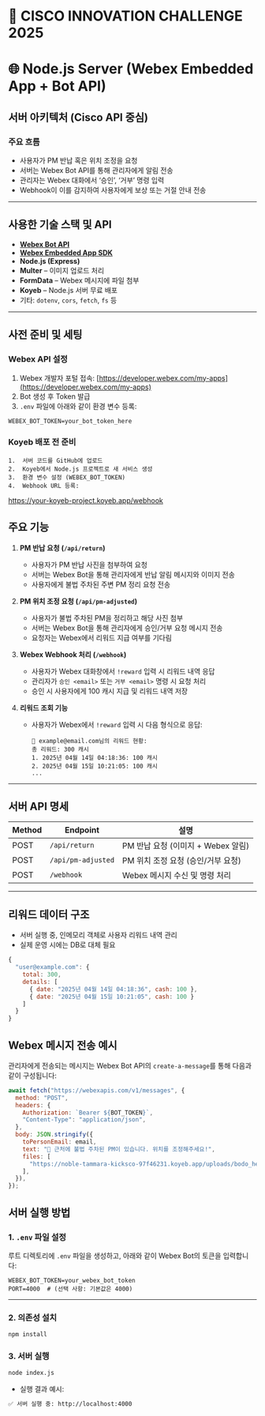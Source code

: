 # 🚀 CISCO INNOVATION CHALLENGE 2025

# 🌐 Node.js Server (Webex Embedded App + Bot API)

## 서버 아키텍처 (Cisco API 중심)

### 주요 흐름

- 사용자가 PM 반납 혹은 위치 조정을 요청
- 서버는 Webex Bot API를 통해 관리자에게 알림 전송
- 관리자는 Webex 대화에서 ‘승인’, ‘거부’ 명령 입력
- Webhook이 이를 감지하여 사용자에게 보상 또는 거절 안내 전송

---

## 사용한 기술 스택 및 API

- **[Webex Bot API](https://developer.webex.com/docs/api/v1/messages/create-a-message)**
- **[Webex Embedded App SDK](https://www.npmjs.com/package/@webex/embedded-app-sdk)**
- **Node.js (Express)**
- **Multer** – 이미지 업로드 처리
- **FormData** – Webex 메시지에 파일 첨부
- **Koyeb** – Node.js 서버 무료 배포
- 기타: `dotenv`, `cors`, `fetch`, `fs` 등

---

## 사전 준비 및 세팅

### Webex API 설정

1. Webex 개발자 포털 접속: [https://developer.webex.com/my-apps](https://developer.webex.com/my-apps)
2. Bot 생성 후 Token 발급
3. `.env` 파일에 아래와 같이 환경 변수 등록:

```env
WEBEX_BOT_TOKEN=your_bot_token_here
```

### Koyeb 배포 전 준비

    1.	서버 코드를 GitHub에 업로드
    2.	Koyeb에서 Node.js 프로젝트로 새 서비스 생성
    3.	환경 변수 설정 (WEBEX_BOT_TOKEN)
    4.	Webhook URL 등록:

https://your-koyeb-project.koyeb.app/webhook

## 주요 기능

1. **PM 반납 요청 (`/api/return`)**

   - 사용자가 PM 반납 사진을 첨부하여 요청
   - 서버는 Webex Bot을 통해 관리자에게 반납 알림 메시지와 이미지 전송
   - 사용자에게 불법 주차된 주변 PM 정리 요청 전송

2. **PM 위치 조정 요청 (`/api/pm-adjusted`)**

   - 사용자가 불법 주차된 PM을 정리하고 해당 사진 첨부
   - 서버는 Webex Bot을 통해 관리자에게 승인/거부 요청 메시지 전송
   - 요청자는 Webex에서 리워드 지급 여부를 기다림

3. **Webex Webhook 처리 (`/webhook`)**

   - 사용자가 Webex 대화창에서 `!reward` 입력 시 리워드 내역 응답
   - 관리자가 `승인 <email>` 또는 `거부 <email>` 명령 시 요청 처리
   - 승인 시 사용자에게 100 캐시 지급 및 리워드 내역 저장

4. **리워드 조회 기능**

   - 사용자가 Webex에서 `!reward` 입력 시 다음 형식으로 응답:

     ```
     🎉 example@email.com님의 리워드 현황:
     총 리워드: 300 캐시
     1. 2025년 04월 14일 04:18:36: 100 캐시
     2. 2025년 04월 15일 10:21:05: 100 캐시
     ...
     ```

---

## 서버 API 명세

| Method | Endpoint           | 설명                               |
| ------ | ------------------ | ---------------------------------- |
| POST   | `/api/return`      | PM 반납 요청 (이미지 + Webex 알림) |
| POST   | `/api/pm-adjusted` | PM 위치 조정 요청 (승인/거부 요청) |
| POST   | `/webhook`         | Webex 메시지 수신 및 명령 처리     |

---

## 리워드 데이터 구조

- 서버 실행 중, 인메모리 객체로 사용자 리워드 내역 관리
- 실제 운영 시에는 DB로 대체 필요

```js
{
  "user@example.com": {
    total: 300,
    details: [
      { date: "2025년 04월 14일 04:18:36", cash: 100 },
      { date: "2025년 04월 15일 10:21:05", cash: 100 }
    ]
  }
}
```

## Webex 메시지 전송 예시

관리자에게 전송되는 메시지는 Webex Bot API의 `create-a-message`를 통해 다음과 같이 구성됩니다:

```js
await fetch("https://webexapis.com/v1/messages", {
  method: "POST",
  headers: {
    Authorization: `Bearer ${BOT_TOKEN}`,
    "Content-Type": "application/json",
  },
  body: JSON.stringify({
    toPersonEmail: email,
    text: "📸 근처에 불법 주차된 PM이 있습니다. 위치를 조정해주세요!",
    files: [
      "https://noble-tammara-kicksco-97f46231.koyeb.app/uploads/bodo_heatmap3.jpg",
    ],
  }),
});
```

## 서버 실행 방법

### 1. `.env` 파일 설정

루트 디렉토리에 `.env` 파일을 생성하고, 아래와 같이 Webex Bot의 토큰을 입력합니다:

```env
WEBEX_BOT_TOKEN=your_webex_bot_token
PORT=4000  # (선택 사항: 기본값은 4000)
```

---

### 2. 의존성 설치

```bash
npm install
```

### 3. 서버 실행

```bash
node index.js
```

- 실행 결과 예시:

```bash
✅ 서버 실행 중: http://localhost:4000
```
